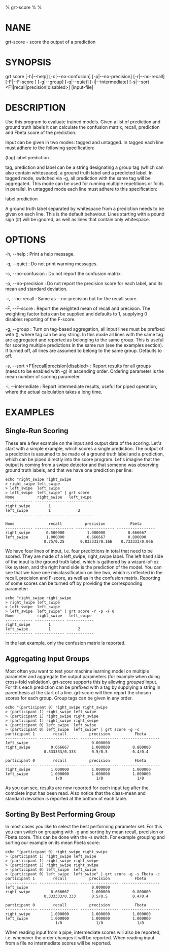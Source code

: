 % grt-score
% 
% 

# NANE

 grt-score - score the output of a prediction

# SYNOPSIS
 grt score [-h|--help] [-c|--no-confusion] [-p|--no-precision] [-r|--no-recall]
           [-F|--F-score <beta>] [-g|--group] [-q|--quiet] [-i|--intermediate]
           [-s|--sort <F1|recall|precision|disabled>] [input-file]

# DESCRIPTION
 Use this program to evaluate trained models. Given a list of prediction and ground truth labels it can calculate the confusion matrix, recall, prediction and Fbeta score of the prediction.

 Input can be given in two modes: tagged and untagged. In tagged each line must adhere to the following specification:

 (tag) label prediction

tag, prediction and label can be a string designating a group tag (which can also contain whitespace), a ground truth label and a predicted label. In tagged mode, switched via -g, all prediction with the same tag will be aggregated. This mode can be used for running multiple repetitions or folds in parallel. In untagged mode each line must adhere to this specification:

 label prediction

A ground truth label separated by whitespace from a prediction needs to be given on each line. This is the default behaviour. Lines starting with a pound sign (#) will be ignored, as well as lines that contain only whitespace.


# OPTIONS
-h, --help
:   Print a help message.

-q, --quiet
:   Do not print warning messages.
 
-c, --no-confusion
:   Do not report the confusion matrix.

-p, --no-precision
:   Do not report the precision score for each label, and its mean and standard deviation.

-r, --no-recall
:   Same as --no-precision but for the recall score.

-F, --F-score <beta>
:   Report the weighted mean of recall and precision. The weighting factor beta can be supplied and defaults to 1, supplying 0 disables reporting of the F-score.

-g, --group
:   Turn on tag-based aggregation, all input lines must be prefixed with (<tag>), where tag can be any string. In this mode all lines with the same tag are aggregated and reported as belonging to the same group. This is useful for scoring multiple predictions in the same run (see the examples section). If turned off, all lines are assumed to belong to the same group. Defaults to off.

-s, --sort <F1|recall|precision|disabled>
:   Report results for all groups (needs to be enabled with -g) in ascending order. Ordering parameter is the mean number of scoring parameter.

-i, --intermdiate
:   Report intermediate results, useful for piped operation, where the actual calculation takes a long time.

# EXAMPLES

## Single-Run Scoring

These are a few example on the input and output data of the scoring. Let's start with a simple example, which scores a single prediction. The output of a prediction is assumed to be made of a ground truth label and a prediction, which can be piped directly into the score program. Let's imagine that the output is coming from a swipe detector and that someone was observing ground truth labels, and that we have one prediction per line:

    echo "right_swipe right_swipe
    > right_swipe left_swipe
    > left_swipe  left_swipe
    > left_swipe  left_swipe" | grt score 
    None          right_swipe   left_swipe 
    ------------ ------------- ------------ 
    right_swipe        1                   
    left_swipe         1            2      
    ------------ ------------- ------------ 
    
    None               recall          precision           Fbeta       
    ------------ ----------------- ----------------- -----------------
    right_swipe       0.500000          1.000000          0.666667     
    left_swipe        1.000000          0.666667          0.800000     
                     0.75/0.25       0.833333/0.166    0.733333/0.066  

We have four lines of input, i.e. four predictions in total that need to be scored. They are made of a left_swipe, right_swipe label. The left hand side of the input is the ground truth label, which is gathered by a wizard-of-oz like system, and the right hand side is the prediction of the model. You can see that we have one misclassification on line two, which is reflected in the recall, precision and F-score, as well as in the confusion matrix. Reporting of some scores can be turned off by providing the corresponding parameter:

    echo "right_swipe right_swipe
    > right_swipe left_swipe
    > left_swipe  left_swipe
    > left_swipe  left_swipe" | grt score -r -p -F 0
    None          right_swipe   left_swipe 
    ------------ ------------- ------------ 
    right_swipe        1                   
    left_swipe         1            2      
    ------------ ------------- ------------ 

In the last example, only the confusion matrix is reported.

## Aggregating Input Groups

Most often you want to test your machine learning model on multiple parameter and aggregate the output parameters (for example when doing cross-fold validation). grt-score supports this by allowing *grouped* input. For this each prediction can be prefixed with a tag by supplying a string in parenthesis at the start of a line. grt-score will then report the chosen scores for each group. Group tags can be given in any order.

    echo "(participant 0) right_swipe right_swipe
    > (participant 1) right_swipe left_swipe
    > (participant 1) right_swipe right_swipe
    > (participant 1) right_swipe right_swipe
    > (participant 0) left_swipe  left_swipe
    > (participant 0) left_swipe  left_swipe" | grt score -g -c
    participant 1        recall          precision           Fbeta       
    -------------- ----------------- ----------------- -----------------
    left_swipe                            0.000000                       
    right_swipe         0.666667          1.000000          0.800000     
                     0.333333/0.333       0.5/0.5           0.4/0.4      
    
    participant 0        recall          precision           Fbeta       
    -------------- ----------------- ----------------- -----------------
    right_swipe         1.000000          1.000000          1.000000     
    left_swipe          1.000000          1.000000          1.000000     
                          1/0               1/0               1/0        

As you can see, results are now reported for each input tag after the complete input has been read. Also notice that the class-mean and standard deviation is reported at the bottom of each table.

## Sorting By Best Performing Group

 In most cases you like to select the best performing parameter set. For this you can switch on grouping with -g and sorting by mean recall, precision or Fbeta score. This can be done with the -s switch. For example grouping and sorting our example on its mean Fbeta score:

    echo "(participant 0) right_swipe right_swipe
    > (participant 1) right_swipe left_swipe
    > (participant 1) right_swipe right_swipe
    > (participant 1) right_swipe right_swipe
    > (participant 0) left_swipe  left_swipe
    > (participant 0) left_swipe  left_swipe" | grt score -g -s Fbeta -c
    participant 1        recall          precision           Fbeta       
    -------------- ----------------- ----------------- -----------------
    left_swipe                            0.000000                       
    right_swipe         0.666667          1.000000          0.800000     
                     0.333333/0.333       0.5/0.5           0.4/0.4      
    
    participant 0        recall          precision           Fbeta       
    -------------- ----------------- ----------------- -----------------
    right_swipe         1.000000          1.000000          1.000000     
    left_swipe          1.000000          1.000000          1.000000     
                          1/0               1/0               1/0        

When reading input from a pipe, intermediate scores will also be reported, i.e. whenever the order changes it will be reported. When reading input from a file no intermediate scores will be reported.
